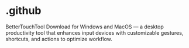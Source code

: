 # .github
BetterTouchTool Download for Windows and MacOS — a desktop productivity tool that enhances input devices with customizable gestures, shortcuts, and actions to optimize workflow.
